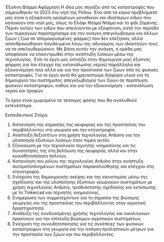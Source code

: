Έξυπνη Φάρμα
Αφόρμηση
Η ιδέα μας πηγάζει από τις καταστροφές που σημειώθηκαν το 2023 στο νησί της Ρόδου. Ένα από τα κύρια προβλήματά μας είναι η εξαφάνιση ορισμένων μοναδικών και ιδιαίτερων ειδών που κατοικούν στο νησί μας, όπως το Ελάφι Ντάμα Ντάμα και το φίδι Ζαμένης. Πέραν αυτών των ειδών που απειλούνται με εξαφάνιση, κατά την περίοδο των πυρκαγιών παρατηρήσαμε και την ανάγκη απεγκλωβισμού και άλλων ζώων ( ζώα σε απομακρυσμένες φάρμες) που δεν επέζησαν, αλλά απανθρακώθηκαν παγιδευμένα λόγω της αδυναμίας των ιδιοκτητών τους να τα απελευθερώσουν. Με βάση αυτήν την ανάγκη, η ομάδα μας αποφάσισε να επικεντρωθεί στην ανάπτυξη λύσεων μέσω της τεχνολογίας.
Έτσι το έργο μας εστιάζει στην δημιουργία μιας έξυπνης φάρμας για τον έλεγχο της κατανάλωσης νερού( παράλληλα και εξοικονόμηση του) αλλά και για την προστασία των ζώων από τις φυσικές καταστροφές. Για το έργο αυτό θα χρειαστούμε διάφορα υλικά για τη δημιουργία του συστήματος απεγκλωβισμού των ζώων σε περίπτωση φυσικών καταστροφών, καθώς και για την εξοικονόμηση - κατανάλωση νερού και τροφών.


Το έργο είναι χωρισμένο σε τέσσερις φάσης που θα αναλυθούν εκτενέστερα.

Εκπαιδευτικοί Στόχοι
1.	Κατανόηση της σημασίας της αειφορίας και της προστασίας του περιβάλλοντος στη γεωργία και την κτηνοτροφία.
2.	Ανάπτυξη δεξιοτήτων στη χρήση τεχνολογίας Arduino για την υλοποίηση έξυπνων λύσεων στον τομέα αυτόν.
3.	Εξοικείωση με την τεχνολογία τεχνητής νοημοσύνης και τις δυνατότητές της στη βελτίωση της αειφορίας αλλά και στην ευαισθητοποίηση πολιτών. 
4.	Κατανόηση του ρόλου της τεχνολογίας Arduino στην ανάπτυξη αυτοματοποιημένων συστημάτων παρακολούθησης και ελέγχου στη κτηνοτροφία.
5.	Ενίσχυση της δημιουργικής σκέψης και της καινοτομίας μέσω της σχεδίασης και της υλοποίησης έξυπνων γεωργικών συστημάτων με χρήση τεχνολογίας Arduino, τρισδιάστατης σχεδίασης και εκτύπωσης με το Tinkercad και τεχνητής νοημοσύνης.
6.	Ενημέρωση των συμμετεχόντων για τη σημασία της βιώσιμης γεωργίας και της προστασίας του περιβάλλοντος στην αγροτική δραστηριότητα.
7.	Ανάδειξη της συνδυασμένης χρήσης τεχνολογίας και οικολογικών πρακτικών για την επίτευξη βιώσιμων αγροτικών συστημάτων.
8.	Ενίσχυση της συνειδητοποίησης για τις συνέπειες των φυσικών καταστροφών στη γεωργία και την ανάγκη προληπτικών μέτρων για την προστασία των ζώων και του περιβάλλοντος.
 
